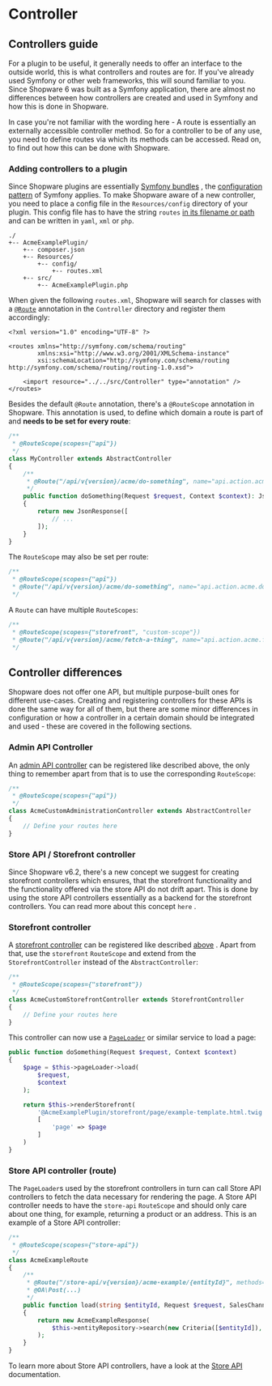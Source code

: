 # Controller

## Controllers guide

For a plugin to be useful, it generally needs to offer an interface to the outside world, this is what controllers and routes are for. If you've already used Symfony or other web frameworks, this will sound familiar to you. Since Shopware 6 was built as a Symfony application, there are almost no differences between how controllers are created and used in Symfony and how this is done in Shopware.

In case you're not familiar with the wording here - A route is essentially an externally accessible controller method. So for a controller to be of any use, you need to define routes via which its methods can be accessed. Read on, to find out how this can be done with Shopware.

### Adding controllers to a plugin

Since Shopware plugins are essentially [Symfony bundles](https://symfony.com/doc/current/bundles.html#creating-a-bundle) , the [configuration pattern](https://symfony.com/doc/current/configuration.html) of Symfony applies. To make Shopware aware of a new controller, you need to place a config file in the `Resources/config` directory of your plugin. This config file has to have the string `routes` [in its filename or path](../50-how-to/020-api-controller.md#loading-the-controllers-via-routesxml) and can be written in `yaml`, `xml` or `php`.

```text
./
+-- AcmeExamplePlugin/
    +-- composer.json
    +-- Resources/
        +-- config/
            +-- routes.xml
    +-- src/
        +-- AcmeExamplePlugin.php
```

When given the following `routes.xml`, Shopware will search for classes with a [`@Route`](https://symfony.com/doc/current/bundles/SensioFrameworkExtraBundle/annotations/routing.html#route-annotation) annotation in the `Controller` directory and register them accordingly:

```markup
<?xml version="1.0" encoding="UTF-8" ?>

<routes xmlns="http://symfony.com/schema/routing"
        xmlns:xsi="http://www.w3.org/2001/XMLSchema-instance"
        xsi:schemaLocation="http://symfony.com/schema/routing http://symfony.com/schema/routing/routing-1.0.xsd">

    <import resource="../../src/Controller" type="annotation" />
</routes>
```

Besides the default `@Route` annotation, there's a `@RouteScope` annotation in Shopware. This annotation is used, to define which domain a route is part of and **needs to be set for every route**:

```php
/**
 * @RouteScope(scopes={"api"})
 */
class MyController extends AbstractController
{
    /**
     * @Route("/api/v{version}/acme/do-something", name="api.action.acme.do-something", methods={"POST"})
     */
    public function doSomething(Request $request, Context $context): JsonResponse
    {
        return new JsonResponse([
            // ...
        ]);
    }
}
```

The `RouteScope` may also be set per route:

```php
/**
 * @RouteScope(scopes={"api"})
 * @Route("/api/v{version}/acme/do-something", name="api.action.acme.do-something", methods={"POST"})
 */
```

A `Route` can have multiple `RouteScopes`:

```php
/**
 * @RouteScope(scopes={"storefront", "custom-scope"})
 * @Route("/api/v{version}/acme/fetch-a-thing", name="api.action.acme.fetch-a-thing", methods={"GET"})
 */
```

## Controller differences

Shopware does not offer one API, but multiple purpose-built ones for different use-cases. Creating and registering controllers for these APIs is done the same way for all of them, but there are some minor differences in configuration or how a controller in a certain domain should be integrated and used - these are covered in the following sections.

### Admin API Controller

An [admin API controller](../50-how-to/020-api-controller.md) can be registered like described above, the only thing to remember apart from that is to use the corresponding `RouteScope`:

```php
/**
 * @RouteScope(scopes={"api"})
 */
class AcmeCustomAdministrationController extends AbstractController
{
    // Define your routes here
}
```

### Store API / Storefront controller

Since Shopware v6.2, there's a new concept we suggest for creating storefront controllers which ensures, that the storefront functionality and the functionality offered via the store API do not drift apart. This is done by using the store API controllers essentially as a backend for the storefront controllers. You can read more about this concept `here` .

### Storefront controller

A [storefront controller](../50-how-to/580-custom-storefront-controller.md) can be registered like described [above](20-controller.md#adding-controllers-to-a-plugin) . Apart from that, use the `storefront` `RouteScope` and extend from the `StorefrontController` instead of the `AbstractController`:

```php
/**
 * @RouteScope(scopes={"storefront"})
 */
class AcmeCustomStorefrontController extends StorefrontController
{
    // Define your routes here
}
```

This controller can now use a [`PageLoader`](../60-references-internals/30-storefront/10-composite-data-loading.md) or similar service to load a page:

```php
public function doSomething(Request $request, Context $context)
{
    $page = $this->pageLoader->load(
        $request,
        $context
    );

    return $this->renderStorefront(
        '@AcmeExamplePlugin/storefront/page/example-template.html.twig',
        [
            'page' => $page
        ]   
    )
}
```

### Store API controller \(route\)

The `PageLoader`s used by the storefront controllers in turn can call Store API controllers to fetch the data necessary for rendering the page. A Store API controller needs to have the `store-api` `RouteScope` and should only care about one thing, for example, returning a product or an address. This is an example of a Store API controller:

```php
/**
 * @RouteScope(scopes={"store-api"})
 */
class AcmeExampleRoute
{
    /**
     * @Route("/store-api/v{version}/acme-example/{entityId}", methods={"POST"})
     * @OA\Post(...)
     */
    public function load(string $entityId, Request $request, SalesChannelContext $salesChannelContext): AcmeExampleResponse
    {
        return new AcmeExampleResponse(
            $this->entityRepository->search(new Criteria([$entityId]), $salesChannelContext)
        );
    }
}
```

To learn more about Store API controllers, have a look at the [Store API]() documentation.

